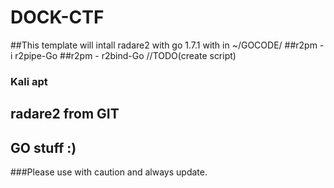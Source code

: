 # DOCK-CTF

##This template will intall radare2 with go 1.7.1 with in ~/GOCODE/
##r2pm -i r2pipe-Go
##r2pm - r2bind-Go //TODO(create script)
### Kali apt
## radare2 from GIT
## GO stuff :)
###Please use with caution and always update.
